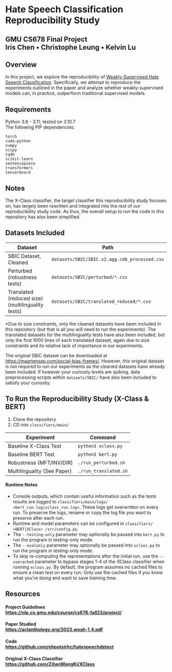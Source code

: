 # Hate Speech Classification Reproducibility Study
## GMU CS678 Final Project<br>Iris Chen • Christophe Leung • Kelvin Lu


## Overview
In this project, we explore the reproducibility of [Weakly-Supervised Hate Speech Classification](https://aclanthology.org/2023.woah-1.4.pdf). Specifically, we attempt to reproduce the experiments outlined in the paper and analyze whether weakly-supervised models can, in practice, outperform traditional supervised models.  


## Requirements
Python 3.6 - 3.11; tested on 3.10.7  
The following PIP dependencies:
```
torch
cuda-python
numpy
scipy
tqdm
scikit-learn
sentencepiece
transformers
tensorboard
```

## Notes
The X-Class classifier, the target classifier this reproducibility study focuses on, has largely been rewritten and integrated into the rest of our reproducibility study code. As thus, the overall setup to run the code in this repository has also been simplified.


## Datasets Included
| Dataset                                           | Path                                          |
|---------------------------------------------------|-----------------------------------------------|
| SBIC Dataset, Cleaned                             | `datasets/SBIC/SBIC.v2.agg.cmb_processed.csv` |
| Perturbed (robustness tests)                      | `datasets/SBIC/perturbed/*.csv`               |
| Translated (reduced size) (multilinguality tests) | `datasets/SBIC/translated_reduced/*.csv`      |

*Due to size constraints, only the cleaned datasets have been included in this repository (but that is all you will need to run the experiments). The translated datasets for the multilinguality tests have also been included, but only the first 1000 lines of each translated dataset, again due to size constraints and its relative lack of importance in our experiments.

The original SBIC dataset can be downloaded at https://maartensap.com/social-bias-frames/. However, this original dataset is not required to run our experiments as the cleaned datasets have already been included. If however your curiosity levels are spiking, data preprocessing scripts within `datasets/SBIC/` have also been included to satisfy your curiosity.


## To Run the Reproducibility Study (X-Class & BERT)
1) Clone the repository 
2) CD into `classifiers/main/`

| Experiment                  | Command               |
|-----------------------------|-----------------------|
| Baseline X-Class Test       | `python3 xclass.py`   |
| Baseline BERT Test          | `python3 bert.py`     |
| Robustness (MFT/INV/DIR)    | `./run_perturbed.sh`  |
| Multilinguality (See Paper) | `./run_translated.sh` |

#### Runtime Notes
* Console outputs, which contain useful information such as the tests results are logged to `classifiers/main/logs/ <bert_run.log|xclass_run.log>`. These logs get overwritten on every run. To preserve the logs, rename or copy the log file you want to preserve after each run.
* Runtime and model parameters can be configured in `classifiers/ <BERT|XClass> /src/config.py`.
* The `--testing-only` parameter may optionally be passed into `bert.py` to run the program in testing-only mode.
* The `--evalonly` parameter may optionally be passed into `xclass.py` to run the program in testing-only mode.
* To skip re-computing the representations after the initial run, use the `--usecached` parameter to bypass stages 1-4 of the XClass classifier when running `xclass.py`. By default, the program assumes no cached files to ensure a clean test on every run. Only use the cached files if you know what you're doing and want to save training time.



## Resources
#### Project Guidelines<br><https://nlp.cs.gmu.edu/course/cs678-fall23/project/>   
#### Paper Studied<br><https://aclanthology.org/2023.woah-1.4.pdf>  
#### Code <br><https://github.com/ehpotsirhc/hatespeechdetect>
#### Original X-Class Classifier<br><https://github.com/ZihanWangKi/XClass>

